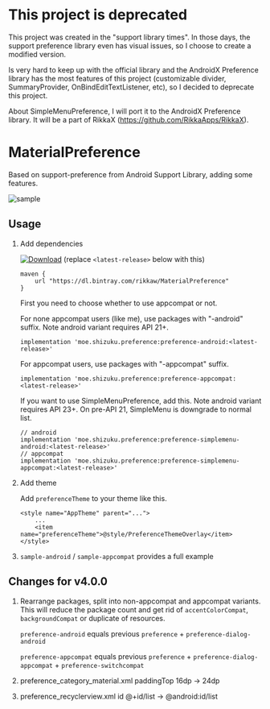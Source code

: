 # This project is deprecated

This project was created in the "support library times". In those days, the support preference library even has visual issues, so I choose to create a modified version.

Is very hard to keep up with the official library and the AndroidX Preference library has the most features of this project (customizable divider, SummaryProvider, OnBindEditTextListener, etc), so I decided to deprecate this project.

About SimpleMenuPreference, I will port it to the AndroidX Preference library. It will be a part of RikkaX (https://github.com/RikkaApps/RikkaX).

MaterialPreference
==================

Based on support-preference from Android Support Library, adding some features.

![sample](https://raw.githubusercontent.com/RikkaW/MaterialPreference/master/art/sample.gif)

## Usage

1. Add dependencies

   [![Download](https://api.bintray.com/packages/rikkaw/MaterialPreference/MaterialPreference-Android/images/download.svg)](https://bintray.com/rikkaw/MaterialPreference/MaterialPreference-Android/_latestVersion) (replace `<latest-release>` below with this)

   ```
   maven {
       url "https://dl.bintray.com/rikkaw/MaterialPreference" 
   }
   ```

   First you need to choose whether to use appcompat or not.

   For none appcompat users (like me), use packages with "-android" suffix. Note android variant requires API 21+.

   ```
   implementation 'moe.shizuku.preference:preference-android:<latest-release>'
   ```

   For appcompat users, use packages with "-appcompat" suffix.

   ```
   implementation 'moe.shizuku.preference:preference-appcompat:<latest-release>'
   ```
   
   If you want to use SimpleMenuPreference, add this. Note android variant requires API 23+. On pre-API 21, SimpleMenu is downgrade to normal list.
   ```
   // android
   implementation 'moe.shizuku.preference:preference-simplemenu-android:<latest-release>'
   // appcompat
   implementation 'moe.shizuku.preference:preference-simplemenu-appcompat:<latest-release>'
   ```
2. Add theme
   
   Add `preferenceTheme` to your theme like this.

   ```
   <style name="AppTheme" parent="...">
       ...
       <item name="preferenceTheme">@style/PreferenceThemeOverlay</item>
   </style>
   ```
3. `sample-android` / `sample-appcompat` provides a full example

## Changes for v4.0.0

1. Rearrange packages, split into non-appcompat and appcompat variants. This will reduce the package count and get rid of `accentColorCompat`, `backgroundCompat` or duplicate of resources.
   
   `preference-android` equals previous `preference` + `preference-dialog-android`

   `preference-appcompat` equals previous `preference` + `preference-dialog-appcompat` + `preference-switchcompat`
    
2. preference_category_material.xml paddingTop 16dp -> 24dp
3. preference_recyclerview.xml id @+id/list -> @android:id/list